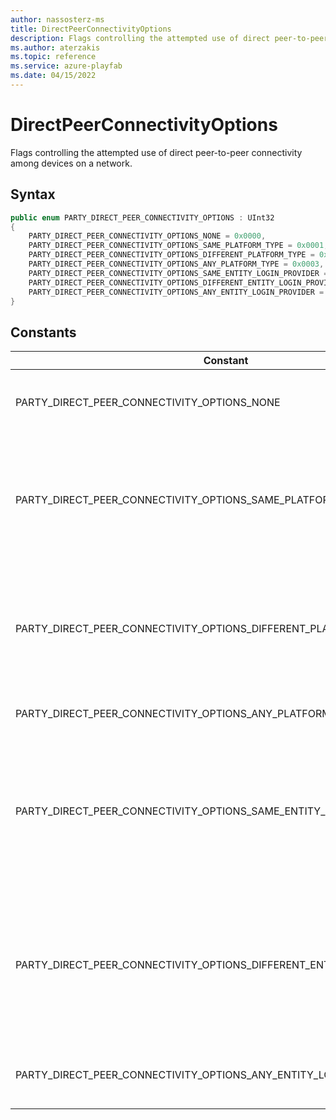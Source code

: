 ```yaml
---
author: nassosterz-ms
title: DirectPeerConnectivityOptions
description: Flags controlling the attempted use of direct peer-to-peer connectivity among devices on a network for Unity.
ms.author: aterzakis
ms.topic: reference
ms.service: azure-playfab
ms.date: 04/15/2022
---
```


# DirectPeerConnectivityOptions

Flags controlling the attempted use of direct peer-to-peer connectivity among devices on a network.

## Syntax

```csharp
public enum PARTY_DIRECT_PEER_CONNECTIVITY_OPTIONS : UInt32
{
    PARTY_DIRECT_PEER_CONNECTIVITY_OPTIONS_NONE = 0x0000,
    PARTY_DIRECT_PEER_CONNECTIVITY_OPTIONS_SAME_PLATFORM_TYPE = 0x0001,
    PARTY_DIRECT_PEER_CONNECTIVITY_OPTIONS_DIFFERENT_PLATFORM_TYPE = 0x0002,
    PARTY_DIRECT_PEER_CONNECTIVITY_OPTIONS_ANY_PLATFORM_TYPE = 0x0003,
    PARTY_DIRECT_PEER_CONNECTIVITY_OPTIONS_SAME_ENTITY_LOGIN_PROVIDER = 0x0004,
    PARTY_DIRECT_PEER_CONNECTIVITY_OPTIONS_DIFFERENT_ENTITY_LOGIN_PROVIDER = 0x0008,
    PARTY_DIRECT_PEER_CONNECTIVITY_OPTIONS_ANY_ENTITY_LOGIN_PROVIDER = 0x000c,
}
```

## Constants

| Constant | Description |
| --- | --- |
| PARTY_DIRECT_PEER_CONNECTIVITY_OPTIONS_NONE | No flags are specified.<br/><br/> The absence of flags means that no direct peer connectivity attempts are permitted. All endpoint messages and chat data between devices will always be transmitted via transparent cloud relay servers, and no IP address information will ever be exchanged. |
| PARTY_DIRECT_PEER_CONNECTIVITY_OPTIONS_SAME_PLATFORM_TYPE | Direct peer-to-peer connections may be attempted between devices of the same platform type.<br/><br/> A pair of devices will attempt to establish direct peer-to-peer connections if they're identified as having the same type of hardware and/or OS platform (for example, Windows PCs, Xbox gaming consoles, iOS-based mobile devices) associated with the specific Party library they use. <br /><br /> Note that this flag doesn't permit any direct peer-to-peer connectivity attempts by itself. It must be combined with one or both of the ```PARTY_DIRECT_PEER_CONNECTIVITY_OPTIONS_SAME_ENTITY_LOGIN_PROVIDER``` and ```PARTY_DIRECT_PEER_CONNECTIVITY_OPTIONS_DIFFERENT_ENTITY_LOGIN_PROVIDER``` flags. <br /><br /> |
| PARTY_DIRECT_PEER_CONNECTIVITY_OPTIONS_DIFFERENT_PLATFORM_TYPE | Direct peer-to-peer connections may be attempted between devices with differing platform types.<br/><br/> A pair of devices will attempt to establish direct peer-to-peer connections if they're identified as having different types of hardware and/or OS platforms (for example, Windows PCs, Xbox gaming consoles, iOS-based mobile devices) associated with the specific Party libraries each device uses. <br /><br /> Note that this flag doesn't permit any direct peer-to-peer connectivity attempts by itself. It must be combined with one or both of the ```PARTY_DIRECT_PEER_CONNECTIVITY_OPTIONS_SAME_ENTITY_LOGIN_PROVIDER``` and ```PARTY_DIRECT_PEER_CONNECTIVITY_OPTIONS_DIFFERENT_ENTITY_LOGIN_PROVIDER``` flags. <br /><br /> |
| PARTY_DIRECT_PEER_CONNECTIVITY_OPTIONS_ANY_PLATFORM_TYPE | Direct peer-to-peer connections may be attempted between devices regardless of their platform types.<br/><br/> This flag is equivalent to ```PARTY_DIRECT_PEER_CONNECTIVITY_OPTIONS_SAME_PLATFORM_TYPE | PARTY_DIRECT_PEER_CONNECTIVITY_OPTIONS_DIFFERENT_PLATFORM_TYPE```. |
| PARTY_DIRECT_PEER_CONNECTIVITY_OPTIONS_SAME_ENTITY_LOGIN_PROVIDER | Direct peer-to-peer connections may be attempted between devices that have authenticated user PlayFab Entity IDs that were logged in using the same provider.<br/><br/> A device that's initially authenticating a local user into the network will attempt to establish direct peer-to- peer connections with remote devices that have at least one authenticated user PlayFab Entity ID that was logged in using the same provider (for example, Xbox Live, Facebook, iOS, Google) as the newly authenticating user. <br /><br /> Note that this flag doesn't permit any direct peer-to-peer connectivity attempts by itself. It must be combined with one or both of the ```PARTY_DIRECT_PEER_CONNECTIVITY_OPTIONS_SAME_PLATFORM_TYPE``` and ```PARTY_DIRECT_PEER_CONNECTIVITY_OPTIONS_DIFFERENT_PLATFORM_TYPE``` flags. <br /><br /> |
| PARTY_DIRECT_PEER_CONNECTIVITY_OPTIONS_DIFFERENT_ENTITY_LOGIN_PROVIDER | Direct peer-to-peer connections may be attempted between devices with authenticated user PlayFab Entity IDs that that were logged in using different providers.<br/><br/> A device that's initially authenticating a local user into the network will attempt to establish direct peer-to- peer connections with remote devices that don't  have any authenticated user PlayFab Entity IDs that were logged in using the same provider (for example, Xbox Live, Facebook, iOS, Google) as the newly authenticating user. <br /><br /> Note that this flag doesn't permit any direct peer-to-peer connectivity attempts by itself. It must be combined with one or both of the ```PARTY_DIRECT_PEER_CONNECTIVITY_OPTIONS_SAME_PLATFORM_TYPE``` and ```PARTY_DIRECT_PEER_CONNECTIVITY_OPTIONS_DIFFERENT_PLATFORM_TYPE``` flags. <br /><br /> |
| PARTY_DIRECT_PEER_CONNECTIVITY_OPTIONS_ANY_ENTITY_LOGIN_PROVIDER | Direct peer-to-peer connections may be attempted between devices regardless of the provider used to login authenticated user PlayFab Entity IDs.<br/><br/> This flag is equivalent to ```SameEntiPARTY_DIRECT_PEER_CONNECTIVITY_OPTIONS_SAME_ENTITY_LOGIN_PROVIDERtyLoginProvider | PARTY_DIRECT_PEER_CONNECTIVITY_OPTIONS_DIFFERENT_ENTITY_LOGIN_PROVIDER```. |
